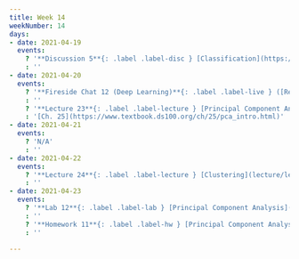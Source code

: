 ```yaml
---
title: Week 14
weekNumber: 14
days:
- date: 2021-04-19
  events:
    ? '**Discussion 5**{: .label .label-disc } [Classification](https://drive.google.com/file/d/1LkuqhGQOUYGxBlLT3yHzIA9M9oy2ptzM/view?usp=sharing)'
    : ''
- date: 2021-04-20
  events:
    ? '**Fireside Chat 12 (Deep Learning)**{: .label .label-live } ([Recording](https://kaltura.berkeley.edu/media/Data+100+-+Lecture/1_x7fanry0), [Interactive Notebook](resources/assets/fireside_chats/deeplearning/DeepLearning.html), [Code](https://data100.datahub.berkeley.edu/hub/user-redirect/git-pull?repo=https%3A%2F%2Fgithub.com%2FDS-100%2Fsp21&urlpath=tree%2Fsp21%2Ffireside%2Fdeeplearning&branch=main))'
    : ''
    ? '**Lecture 23**{: .label .label-lecture } [Principal Component Analysis](lecture/lec23)'
    : '[Ch. 25](https://www.textbook.ds100.org/ch/25/pca_intro.html)'
- date: 2021-04-21
  events:
    ? 'N/A'
    : ''
- date: 2021-04-22
  events:
    ? '**Lecture 24**{: .label .label-lecture } [Clustering](lecture/lec24)'
    : ''
- date: 2021-04-23
  events:
    ? '**Lab 12**{: .label .label-lab } [Principal Component Analysis](https://data100.datahub.berkeley.edu/hub/user-redirect/git-pull?repo=https%3A%2F%2Fgithub.com%2FDS-100%2Fsp21&urlpath=tree%2Fsp21%2Flab%2Flab12&branch=main) (due Apr 29)'
    : ''
    ? '**Homework 11**{: .label .label-hw } [Principal Component Analysis](http://data100.datahub.berkeley.edu/hub/user-redirect/git-sync?repo=https://github.com/DS-100/sp21&urlpath=tree/sp21/hw/hw11&branch=main) (due Apr 29)'
    : ''

---
```

